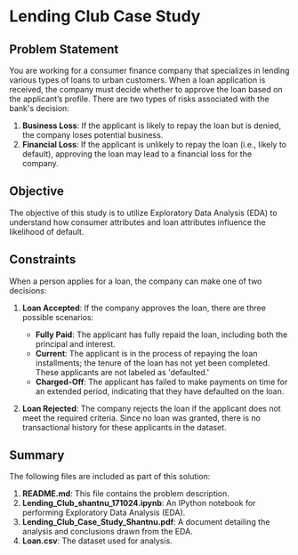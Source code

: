 # Lending Club Case Study

## Problem Statement

You are working for a consumer finance company that specializes in lending various types of loans to urban customers. When a loan application is received, the company must decide whether to approve the loan based on the applicant’s profile. There are two types of risks associated with the bank's decision:

1. **Business Loss**: If the applicant is likely to repay the loan but is denied, the company loses potential business.
2. **Financial Loss**: If the applicant is unlikely to repay the loan (i.e., likely to default), approving the loan may lead to a financial loss for the company.

## Objective

The objective of this study is to utilize Exploratory Data Analysis (EDA) to understand how consumer attributes and loan attributes influence the likelihood of default.

## Constraints

When a person applies for a loan, the company can make one of two decisions:

1. **Loan Accepted**: If the company approves the loan, there are three possible scenarios:
   - **Fully Paid**: The applicant has fully repaid the loan, including both the principal and interest.
   - **Current**: The applicant is in the process of repaying the loan installments; the tenure of the loan has not yet been completed. These applicants are not labeled as 'defaulted.'
   - **Charged-Off**: The applicant has failed to make payments on time for an extended period, indicating that they have defaulted on the loan.

2. **Loan Rejected**: The company rejects the loan if the applicant does not meet the required criteria. Since no loan was granted, there is no transactional history for these applicants in the dataset.

## Summary

The following files are included as part of this solution:

1. **README.md**: This file contains the problem description.
2. **Lending_Club_shantnu_171024.ipynb**: An IPython notebook for performing Exploratory Data Analysis (EDA).
3. **Lending_Club_Case_Study_Shantnu.pdf**: A document detailing the analysis and conclusions drawn from the EDA.
4. **Loan.csv**: The dataset used for analysis.
